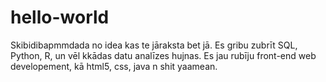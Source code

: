 # hello-world
Skibidibapmmdada no idea kas te jāraksta bet jā. Es gribu zubrīt SQL, Python, R, un vēl kkādas datu analīzes hujnas. Es jau rubīju front-end web developement, kā html5, css, java n shit yaamean.
